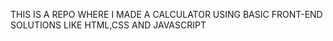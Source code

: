 THIS IS A REPO WHERE I MADE A CALCULATOR USING BASIC FRONT-END SOLUTIONS LIKE HTML,CSS AND JAVASCRIPT
